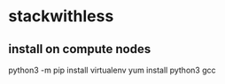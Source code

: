 # stackwithless

## install on compute nodes
python3 -m pip install virtualenv
yum install python3 gcc
